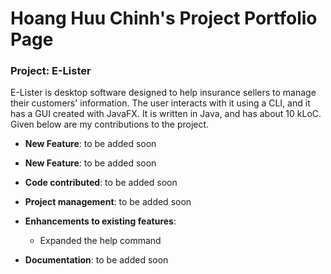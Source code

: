 # Hoang Huu Chinh's Project Portfolio Page
### Project: E-Lister

E-Lister is desktop software designed to help insurance sellers to manage their customers' information. The user interacts with it using a CLI, and it has a GUI created with JavaFX. It is written in Java, and has about 10 kLoC.
Given below are my contributions to the project.

-   **New Feature**: to be added soon
-   **New Feature**: to be added soon

-   **Code contributed**:  to be added soon

-   **Project management**: to be added soon
-   **Enhancements to existing features**:
    -   Expanded the help command

-   **Documentation**: to be added soon
